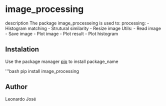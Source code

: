 # image_processing

description
The package image_processeing is used to:
    processing:
        - Histogram matching
        - Strutural similarity
        - Resize image
    Utils:
        - Read image
        - Save image
        - Plot image
        - Plot result
        - Plot histogram

## Instalation

Use the package manager [pip](https://pip.pypa.io/en/stable/) to install package_name

'''bash
pip install image_processing


## Author
Leonardo José